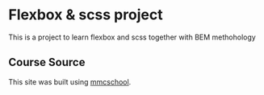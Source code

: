 # Flexbox & scss project

This is a project to learn flexbox and scss together with BEM methohology

## Course Source

This site was built using [mmcschool](https://mmcschool.pl/).
